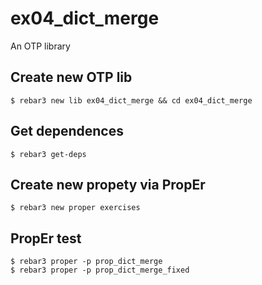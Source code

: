 ex04_dict_merge
=====

An OTP library

Create new OTP lib
-----
    $ rebar3 new lib ex04_dict_merge && cd ex04_dict_merge

Get dependences
-----
    $ rebar3 get-deps

Create new propety via PropEr
-----
    $ rebar3 new proper exercises

PropEr test
-----
    $ rebar3 proper -p prop_dict_merge
    $ rebar3 proper -p prop_dict_merge_fixed
